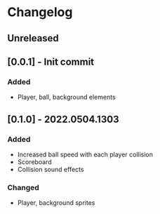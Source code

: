 # Changelog

## Unreleased

## [0.0.1] - Init commit

### Added
- Player, ball, background elements

## [0.1.0] - 2022.0504.1303

### Added
- Increased ball speed with each player collision
- Scoreboard
- Collision sound effects

### Changed
- Player, background sprites
